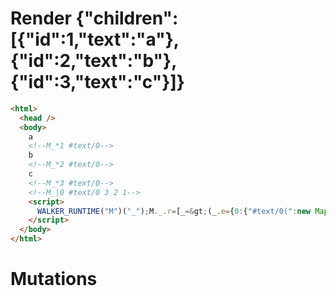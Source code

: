 # Render {"children":[{"id":1,"text":"a"},{"id":2,"text":"b"},{"id":3,"text":"c"}]}
```html
<html>
  <head />
  <body>
    a
    <!--M_*1 #text/0-->
    b
    <!--M_*2 #text/0-->
    c
    <!--M_*3 #text/0-->
    <!--M_|0 #text/0 3 2 1-->
    <script>
      WALKER_RUNTIME("M")("_");M._.r=[_=&gt;(_.e={0:{"#text/0(":new Map(_.a=[[1,_.b={}],[2,_.c={}],[3,_.d={}]])},1:_.b,2:_.c,3:_.d}),0]
    </script>
  </body>
</html>
```

# Mutations
```

```